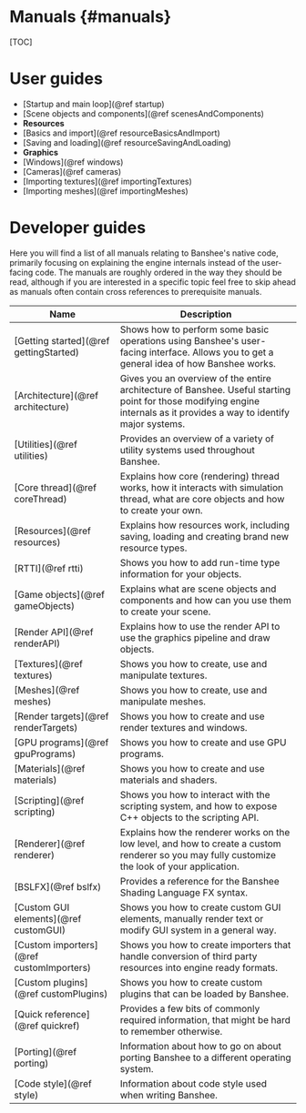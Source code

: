 Manuals									{#manuals}
===============
[TOC]

# User guides

- [Startup and main loop](@ref startup)
- [Scene objects and components](@ref scenesAndComponents)
- **Resources**
 - [Basics and import](@ref resourceBasicsAndImport)
 - [Saving and loading](@ref resourceSavingAndLoading)
- **Graphics**
 - [Windows](@ref windows)
 - [Cameras](@ref cameras)
 - [Importing textures](@ref importingTextures)
 - [Importing meshes](@ref importingMeshes)
 
# Developer guides

Here you will find a list of all manuals relating to Banshee's native code, primarily focusing on explaining the engine internals instead of the user-facing code. The manuals are roughly ordered in the way they should be read, although if you are interested in a specific topic feel free to skip ahead as manuals often contain cross references to prerequisite manuals.

Name                                      | Description
------------------------------------------|-------------
[Getting started](@ref gettingStarted)    | Shows how to perform some basic operations using Banshee's user-facing interface. Allows you to get a general idea of how Banshee works.
[Architecture](@ref architecture)         | Gives you an overview of the entire architecture of Banshee. Useful starting point for those modifying engine internals as it provides a way to identify major systems.
[Utilities](@ref utilities)               | Provides an overview of a variety of utility systems used throughout Banshee.
[Core thread](@ref coreThread)            | Explains how core (rendering) thread works, how it interacts with simulation thread, what are core objects and how to create your own.
[Resources](@ref resources)  			  | Explains how resources work, including saving, loading and creating brand new resource types.
[RTTI](@ref rtti)                         | Shows you how to add run-time type information for your objects.
[Game objects](@ref gameObjects)          | Explains what are scene objects and components and how can you use them to create your scene.
[Render API](@ref renderAPI)              | Explains how to use the render API to use the graphics pipeline and draw objects. 
[Textures](@ref textures)                 | Shows you how to create, use and manipulate textures.
[Meshes](@ref meshes)                     | Shows you how to create, use and manipulate meshes.
[Render targets](@ref renderTargets)	  | Shows you how to create and use render textures and windows.
[GPU programs](@ref gpuPrograms)		  | Shows you how to create and use GPU programs.
[Materials](@ref materials)				  | Shows you how to create and use materials and shaders.
[Scripting](@ref scripting)               | Shows you how to interact with the scripting system, and how to expose C++ objects to the scripting API.
[Renderer](@ref renderer)    	  		  | Explains how the renderer works on the low level, and how to create a custom renderer so you may fully customize the look of your application.
[BSLFX](@ref bslfx)    	  		  		  | Provides a reference for the Banshee Shading Language FX syntax.
[Custom GUI elements](@ref customGUI)     | Shows you how to create custom GUI elements, manually render text or modify GUI system in a general way.
[Custom importers](@ref customImporters)  | Shows you how to create importers that handle conversion of third party resources into engine ready formats.
[Custom plugins](@ref customPlugins)      | Shows you how to create custom plugins that can be loaded by Banshee.
[Quick reference](@ref quickref)          | Provides a few bits of commonly required information, that might be hard to remember otherwise.
[Porting](@ref porting)                   | Information about how to go on about porting Banshee to a different operating system.
[Code style](@ref style)                  | Information about code style used when writing Banshee.
